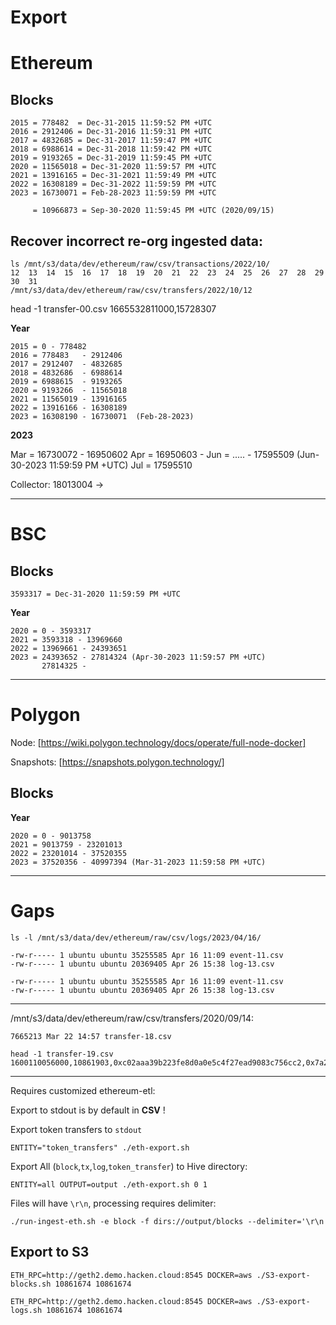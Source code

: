 # Export

# Ethereum 

## Blocks

```
2015 = 778482  = Dec-31-2015 11:59:52 PM +UTC
2016 = 2912406 = Dec-31-2016 11:59:31 PM +UTC
2017 = 4832685 = Dec-31-2017 11:59:47 PM +UTC
2018 = 6988614 = Dec-31-2018 11:59:42 PM +UTC
2019 = 9193265 = Dec-31-2019 11:59:45 PM +UTC
2020 = 11565018 = Dec-31-2020 11:59:57 PM +UTC
2021 = 13916165 = Dec-31-2021 11:59:49 PM +UTC
2022 = 16308189 = Dec-31-2022 11:59:59 PM +UTC
2023 = 16730071 = Feb-28-2023 11:59:59 PM +UTC
     
     = 10966873 = Sep-30-2020 11:59:45 PM +UTC (2020/09/15)
```

## Recover incorrect re-org ingested data:

```
ls /mnt/s3/data/dev/ethereum/raw/csv/transactions/2022/10/
12  13  14  15  16  17  18  19  20  21  22  23  24  25  26  27  28  29  30  31
/mnt/s3/data/dev/ethereum/raw/csv/transfers/2022/10/12
```
head -1 transfer-00.csv 
1665532811000,15728307

__Year__

```
2015 = 0 - 778482
2016 = 778483   - 2912406
2017 = 2912407  - 4832685
2018 = 4832686  - 6988614 
2019 = 6988615  - 9193265
2020 = 9193266  - 11565018
2021 = 11565019 - 13916165
2022 = 13916166 - 16308189
2023 = 16308190 - 16730071  (Feb-28-2023)
```

__2023__

Mar = 16730072 - 16950602
Apr = 16950603 - 
Jun = .....    - 17595509 (Jun-30-2023 11:59:59 PM +UTC)
Jul = 17595510

Collector: 18013004 -> 


----

# BSC

## Blocks

```
3593317 = Dec-31-2020 11:59:59 PM +UTC
```

__Year__
```
2020 = 0 - 3593317
2021 = 3593318 - 13969660
2022 = 13969661 - 24393651
2023 = 24393652 - 27814324 (Apr-30-2023 11:59:57 PM +UTC)
       27814325 - 
```


----

# Polygon

Node: [https://wiki.polygon.technology/docs/operate/full-node-docker]

Snapshots: [https://snapshots.polygon.technology/]

## Blocks


__Year__
```
2020 = 0 - 9013758
2021 = 9013759 - 23201013
2022 = 23201014 - 37520355
2023 = 37520356 - 40997394 (Mar-31-2023 11:59:58 PM +UTC)
```


----
# Gaps

```
ls -l /mnt/s3/data/dev/ethereum/raw/csv/logs/2023/04/16/
```

```
-rw-r----- 1 ubuntu ubuntu 35255585 Apr 16 11:09 event-11.csv                                          
-rw-r----- 1 ubuntu ubuntu 20369405 Apr 26 15:38 log-13.csv 
```

```
-rw-r----- 1 ubuntu ubuntu 35255585 Apr 16 11:09 event-11.csv
-rw-r----- 1 ubuntu ubuntu 20369405 Apr 26 15:38 log-13.csv
```


----
/mnt/s3/data/dev/ethereum/raw/csv/transfers/2020/09/14:

```
7665213 Mar 22 14:57 transfer-18.csv
```

```
head -1 transfer-19.csv 
1600110056000,10861903,0xc02aaa39b223fe8d0a0e5c4f27ead9083c756cc2,0x7a250d5630b4cf539739df2c5dacb4c659f2488d,0xd9280d19271e26299cfa6b1ca093e557c146ff92,5000000000000000000,0x240a1fe57b6847071d313a782eb654ceebf3ef610cd74270c0b5559510e2d199,1
```


----
Requires customized ethereum-etl:

Export to stdout is by default in __CSV__ !

Export token transfers to `stdout`

```
ENTITY="token_transfers" ./eth-export.sh
```

Export All (`block`,`tx`,`log`,`token_transfer`) to Hive directory:
```
ENTITY=all OUTPUT=output ./eth-export.sh 0 1
```

Files will have `\r\n`, processing requires delimiter:
```
./run-ingest-eth.sh -e block -f dirs://output/blocks --delimiter='\r\n
```

## Export to S3

```
ETH_RPC=http://geth2.demo.hacken.cloud:8545 DOCKER=aws ./S3-export-blocks.sh 10861674 10861674
```

```
ETH_RPC=http://geth2.demo.hacken.cloud:8545 DOCKER=aws ./S3-export-logs.sh 10861674 10861674
```